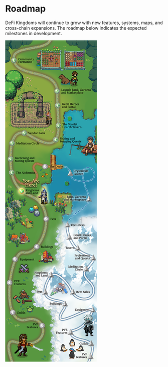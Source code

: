 # Roadmap

DeFi Kingdoms will continue to grow with new features, systems, maps, and cross-chain expansions. The roadmap below indicates the expected milestones in development.

![DeFi Kingdoms Roadmap](../.gitbook/assets/DFK-ROADMAP1.25.22.png)
